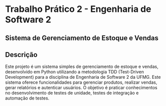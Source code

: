 # Trabalho Prático 2 - Engenharia de Software 2

## Sistema de Gerenciamento de Estoque e Vendas

## Descrição
Este projeto é um sistema simples de gerenciamento de estoque e vendas, desenvolvido em Python utilizando a metodologia TDD (Test-Driven Development) para a disciplina de Engenharia de Software 2 da UFMG. Este sistema oferece funcionalidades para gerenciar produtos, realizar vendas, gerar relatórios e autenticar usuários. O objetivo é praticar conhecimentos no desenvolvimento de testes de unidade, testes de integração e automação de testes.